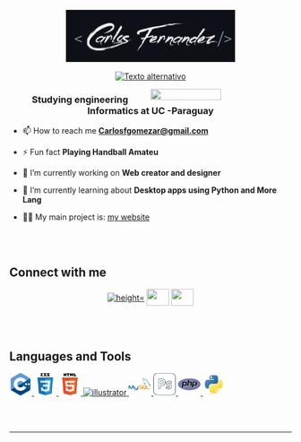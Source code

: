 <p align = 'center'>
<img src="190104805-ef081365-7927-4361-ba40-c66ee6a7404a.png" />
</p>
<p align = 'center'>
<a href="https://spotify-recently-played-readme.vercel.app/api?user=31rdqivpai2mq54a3j643ccmpcuy">
    <img src="https://spotify-recently-played-readme.vercel.app/api?user=31rdqivpai2mq54a3j643ccmpcuy" alt="Texto alternativo">
</a>


</p>
<img src = "https://user-images.githubusercontent.com/83286825/190402802-358dfa0b-5658-447b-93fc-426583d0c232.png" width =50% height=50% align = "right"> 
<h3 align="center">Studying engineering Informatics at UC -Paraguay</h3>

- 📫 How to reach me **Carlosfgomezar@gmail.com**

- ⚡ Fun fact **Playing Handball Amateu**
  
- 🔭 I’m currently working on **Web creator and designer**

- 🌱 I’m currently learning about **Desktop apps using Python and More Lang**

- 👨‍💻 My main project is: [my website](https://www.admira.site/)

<br>
<br>
<h2 align="left">Connect with me</h2>

<p align="center">
<a href="https://twitter.com/fgomez_carlos" target="blank"><img align="center" src="https://raw.githubusercontent.com/rahuldkjain/github-profile-readme-generator/master/src/images/icons/Social/twitter.svg" alt=" height="30" width="40" /></a>
<a href="https://www.linkedin.com/in/carlos-fernandez-gomez-350524270/" target="blank"><img align="center" src="https://raw.githubusercontent.com/rahuldkjain/github-profile-readme-generator/master/src/images/icons/Social/linked-in-alt.svg" alt="" height="30" width="40" /></a>
<a href="https://instagram.com/carlos.fgomez" target="blank"><img align="center" src="https://raw.githubusercontent.com/rahuldkjain/github-profile-readme-generator/master/src/images/icons/Social/instagram.svg" alt="" height="30" width="40" /></a>
</p>
<br>
<br>
<h2 align="left">Languages and Tools</h2>
<p align="left"> <a href="https://www.w3schools.com/cpp/" target="_blank" rel="noreferrer"> <img src="https://raw.githubusercontent.com/devicons/devicon/master/icons/cplusplus/cplusplus-original.svg" alt="cplusplus" width="40" height="40"/> </a> <a href="https://www.w3schools.com/css/" target="_blank" rel="noreferrer"> <img src="https://raw.githubusercontent.com/devicons/devicon/master/icons/css3/css3-original-wordmark.svg" alt="css3" width="40" height="40"/> </a> <a href="https://www.w3.org/html/" target="_blank" rel="noreferrer"> <img src="https://raw.githubusercontent.com/devicons/devicon/master/icons/html5/html5-original-wordmark.svg" alt="html5" width="40" height="40"/> </a> <a href="https://www.adobe.com/in/products/illustrator.html" target="_blank" rel="noreferrer"> <img src="https://www.vectorlogo.zone/logos/adobe_illustrator/adobe_illustrator-icon.svg" alt="illustrator" width="40" height="40"/> </a> <a href="https://www.mysql.com/" target="_blank" rel="noreferrer"> <img src="https://raw.githubusercontent.com/devicons/devicon/master/icons/mysql/mysql-original-wordmark.svg" alt="mysql" width="40" height="40"/> </a> <a href="https://www.photoshop.com/en" target="_blank" rel="noreferrer"> <img src="https://raw.githubusercontent.com/devicons/devicon/master/icons/photoshop/photoshop-line.svg" alt="photoshop" width="40" height="40"/> </a> <a href="https://www.php.net" target="_blank" rel="noreferrer"> <img src="https://raw.githubusercontent.com/devicons/devicon/master/icons/php/php-original.svg" alt="php" width="40" height="40"/> </a> <a href="https://www.python.org" target="_blank" rel="noreferrer"> <img src="https://raw.githubusercontent.com/devicons/devicon/master/icons/python/python-original.svg" alt="python" width="40" height="40"/> </a> </p>
<br>
<br>

 ------
